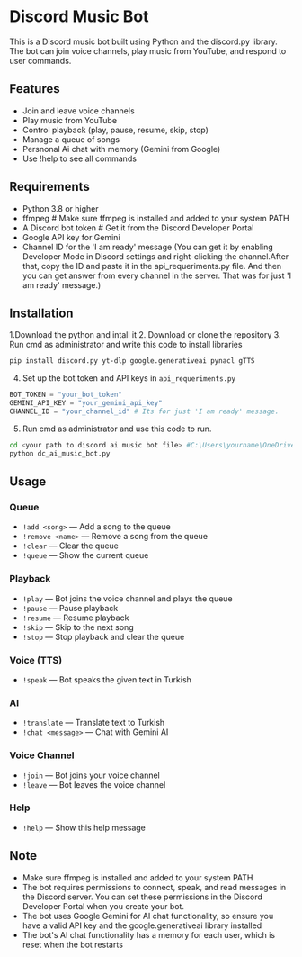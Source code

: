 # Discord Music Bot
This is a Discord music bot built using Python and the discord.py library. The bot can join voice channels, play music from YouTube, and respond to user commands.

## Features
- Join and leave voice channels
- Play music from YouTube
- Control playback (play, pause, resume, skip, stop)
- Manage a queue of songs
- Persnonal Ai chat with memory (Gemini from Google)
- Use !help to see all commands

## Requirements
- Python 3.8 or higher
- ffmpeg # Make sure ffmpeg is installed and added to your system PATH
- A Discord bot token # Get it from the Discord Developer Portal
- Google API key for Gemini
- Channel ID for the 'I am ready' message (You can get it by enabling Developer Mode in Discord settings and right-clicking the channel.After that, copy the ID and paste it in the api_requeriments.py file. And then you can get answer from every channel in the server. That was for just 'I am ready' message.)

## Installation
1.Download the python and intall it
2. Download or clone the repository
3. Run cmd as administrator and write this code to install libraries
```bash
pip install discord.py yt-dlp google.generativeai pynacl gTTS 
```
4. Set up the bot token and API keys in `api_requeriments.py`
```python
BOT_TOKEN = "your_bot_token"
GEMINI_API_KEY = "your_gemini_api_key"
CHANNEL_ID = "your_channel_id" # Its for just 'I am ready' message.
```
5. Run cmd as administrator and use this code to run. 
```bash
cd <your path to discord ai music bot file> #C:\Users\yourname\OneDrive\Desktop\Discord AI Music Bot
python dc_ai_music_bot.py
```
## Usage
### Queue
- `!add <song>` — Add a song to the queue
- `!remove <name>` — Remove a song from the queue
- `!clear` — Clear the queue
- `!queue` — Show the current queue
### Playback
- `!play` — Bot joins the voice channel and plays the queue
- `!pause` — Pause playback
- `!resume` — Resume playback
- `!skip` — Skip to the next song
- `!stop` — Stop playback and clear the queue
### Voice (TTS)
- `!speak` <text> — Bot speaks the given text in Turkish
### AI
- `!translate` <text> — Translate text to Turkish
- `!chat <message>` — Chat with Gemini AI
### Voice Channel
- `!join` — Bot joins your voice channel
- `!leave` — Bot leaves the voice channel
### Help
- `!help` — Show this help message
## Note
- Make sure ffmpeg is installed and added to your system PATH
- The bot requires permissions to connect, speak, and read messages in the Discord server. You can set these permissions in the Discord Developer Portal when you create your bot.
- The bot uses Google Gemini for AI chat functionality, so ensure you have a valid API key and the google.generativeai library installed
- The bot's AI chat functionality has a memory for each user, which is reset when the bot restarts












